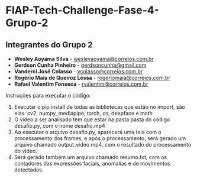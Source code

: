 # FIAP-Tech-Challenge-Fase-4-Grupo-2

## Integrantes do Grupo 2

* **Wesley Aoyama Silva** - wesleyaoyama@correios.com.br
* **Gerdson Cunha Pinheiro** - gerdsoncunha@gmail.com
* **Vanderci José Colasso** - vcolasso@correios.com.br
* **Rogério Maia de Queiroz Lessa** - rogeriomaia@correios.com.br
* **Rafael Valentim Fonseca** - rvalentim@correios.com.br 


Instruções para executar o código:

1) Executar o pip install de todas as bibliotecas que estão no import, são elas: cv2, numpy, mediapipe, torch, os, deepface e math
3) O vídeo a ser analisado tem que estar na pasta pasta do código desafio.py, com o nome desafio.mp4
4) Ao executar o arquivo desafio.py, aparecerá uma tela com o processamento dos frames, e após o processamento, será gerado um arquivo chamado output_video.mp4, com o resultado do processamento do vídeo.
5) Será gerado também um arquivo chamado resumo.txt, com os contadores das expressões faciais, anomalias e de movimentos detectados.
